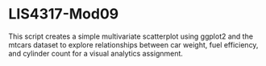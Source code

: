 # LIS4317-Mod09
This script creates a simple multivariate scatterplot using ggplot2 and the mtcars dataset to explore relationships between car weight, fuel efficiency, and cylinder count for a visual analytics assignment.

